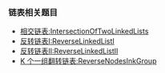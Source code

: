 ### 链表相关题目
- [相交链表:IntersectionOfTwoLinkedLists](https://leetcode-cn.com/problems/intersection-of-two-linked-lists/)
- [反转链表I:ReverseLinkedListI](https://leetcode-cn.com/problems/reverse-linked-list/)
- [反转链表II:ReverseLinkedListII](https://leetcode-cn.com/problems/reverse-linked-list-ii/)
- [K 个一组翻转链表:ReverseNodesInkGroup](https://leetcode-cn.com/problems/reverse-nodes-in-k-group/)